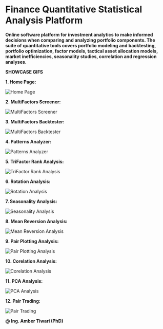 # Finance Quantitative Statistical Analysis Platform </br>
<b>Online software platform for investment analytics to make informed decisions  when comparing and analyzing portfolio components. The suite of quantitative tools covers portfolio modeling and backtesting, portfolio optimization, factor models, tactical asset allocation models, market inefficiencies, seasonality studies, correlation and regression analyses. </b> </br>


<b>SHOWCASE GIFS</b> </br>


<b>1. Home Page:</b>

![Home Page](./DEMOS/home_page.gif "Home Page") </br>



<b>2. MultiFactors Screener:</b>

![MultiFactors Screener](https://github.com/drtiwari/Finance-Quant-Statistical-Analysis-Platform/blob/main/DEMOS/multifactor_stocks_screener.gif "MultiFactors Screener") </br>



<b>3. MultiFactors Backtester:</b>

![MultiFactors Backtester](https://github.com/drtiwari/Finance-Quant-Statistical-Analysis-Platform/blob/main/DEMOS/multifactor_backtester.gif "MultiFactors Backtester") </br>



<b>4. Patterns Analyzer:</b>

![Patterns Analyzer](https://github.com/drtiwari/Finance-Quant-Statistical-Analysis-Platform/blob/main/DEMOS/chart_patterns.gif "Patterns Analyzer") </br>



<b>5. TriFactor Rank Analysis:</b>

![TriFactor Rank Analysis](https://github.com/drtiwari/Finance-Quant-Statistical-Analysis-Platform/blob/main/DEMOS/trifactor_analysis.gif "TriFactor Rank Analysis") </br>



<b>6. Rotation Analysis:</b>

![Rotation Analysis](https://github.com/drtiwari/Finance-Quant-Statistical-Analysis-Platform/blob/main/DEMOS/rotation_analysis.gif "Rotation Analysis") </br>



<b>7. Seasonality Analysis:</b>

![Seasonality Analysis](https://github.com/drtiwari/Finance-Quant-Statistical-Analysis-Platform/blob/main/DEMOS/seasonality_analysis.gif "Seasonality Analysis") </br>



<b>8. Mean Reversion Analysis:</b>

![Mean Reversion Analysis](https://github.com/drtiwari/Finance-Quant-Statistical-Analysis-Platform/blob/main/DEMOS/mean_reversion.gif "Mean Reversion Analysis") </br>



<b>9. Pair Plotting Analysis:</b>

![Pair Plotting Analysis](https://github.com/drtiwari/Finance-Quant-Statistical-Analysis-Platform/blob/main/DEMOS/pair_plotting.gif "Pair Plotting Analysis") </br>



<b>10. Corelation Analysis:</b>

![Corelation Analysis](https://github.com/drtiwari/Finance-Quant-Statistical-Analysis-Platform/blob/main/DEMOS/corelation_analysis.gif "Corelation Analysis") </br>



<b>11. PCA Analysis:</b>

![PCA Analysis](https://github.com/drtiwari/Finance-Quant-Statistical-Analysis-Platform/blob/main/DEMOS/pca_analysis.gif "PCA Analysis") </br>



<b>12. Pair Trading:</b>

![Pair Trading](https://github.com/drtiwari/Finance-Quant-Statistical-Analysis-Platform/blob/main/DEMOS/pair_trading.gif "Pair Trading") </br>

**@ Ing. Amber Tiwari (PhD)**
